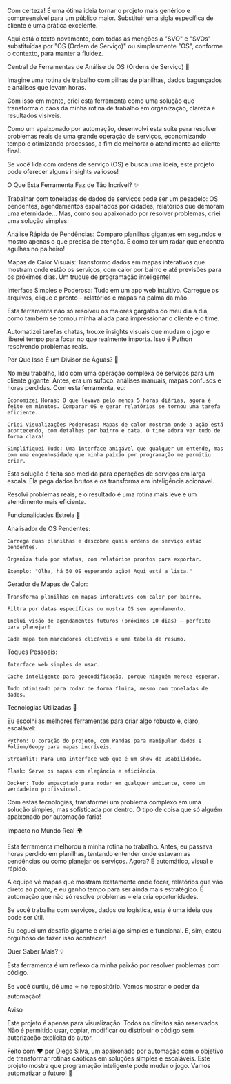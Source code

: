 Com certeza! É uma ótima ideia tornar o projeto mais genérico e compreensível para um público maior. Substituir uma sigla específica de cliente é uma prática excelente.

Aqui está o texto novamente, com todas as menções a "SVO" e "SVOs" substituídas por "OS (Ordem de Serviço)" ou simplesmente "OS", conforme o contexto, para manter a fluidez.

Central de Ferramentas de Análise de OS (Ordens de Serviço) 🚀

Imagine uma rotina de trabalho com pilhas de planilhas, dados bagunçados e análises que levam horas.

Com isso em mente, criei esta ferramenta como uma solução que transforma o caos da minha rotina de trabalho em organização, clareza e resultados visíveis.

Como um apaixonado por automação, desenvolvi esta suíte para resolver problemas reais de uma grande operação de serviços, economizando tempo e otimizando processos, a fim de melhorar o atendimento ao cliente final.

Se você lida com ordens de serviço (OS) e busca uma ideia, este projeto pode oferecer alguns insights valiosos!

O Que Esta Ferramenta Faz de Tão Incrível? ✨

Trabalhar com toneladas de dados de serviços pode ser um pesadelo: OS pendentes, agendamentos espalhados por cidades, relatórios que demoram uma eternidade... Mas, como sou apaixonado por resolver problemas, criei uma solução simples:

Análise Rápida de Pendências: Comparo planilhas gigantes em segundos e mostro apenas o que precisa de atenção. É como ter um radar que encontra agulhas no palheiro!

Mapas de Calor Visuais: Transformo dados em mapas interativos que mostram onde estão os serviços, com calor por bairro e até previsões para os próximos dias. Um truque de programação inteligente!

Interface Simples e Poderosa: Tudo em um app web intuitivo. Carregue os arquivos, clique e pronto – relatórios e mapas na palma da mão.

Esta ferramenta não só resolveu os maiores gargalos do meu dia a dia, como também se tornou minha aliada para impressionar o cliente e o time.

Automatizei tarefas chatas, trouxe insights visuais que mudam o jogo e liberei tempo para focar no que realmente importa. Isso é Python resolvendo problemas reais.

Por Que Isso É um Divisor de Águas? 🌟

No meu trabalho, lido com uma operação complexa de serviços para um cliente gigante. Antes, era um sufoco: análises manuais, mapas confusos e horas perdidas. Com esta ferramenta, eu:

    Economizei Horas: O que levava pelo menos 5 horas diárias, agora é feito em minutos. Comparar OS e gerar relatórios se tornou uma tarefa eficiente.

    Criei Visualizações Poderosas: Mapas de calor mostram onde a ação está acontecendo, com detalhes por bairro e data. O time adora ver tudo de forma clara!

    Simplifiquei Tudo: Uma interface amigável que qualquer um entende, mas com uma engenhosidade que minha paixão por programação me permitiu criar.

Esta solução é feita sob medida para operações de serviços em larga escala. Ela pega dados brutos e os transforma em inteligência acionável.

Resolvi problemas reais, e o resultado é uma rotina mais leve e um atendimento mais eficiente.

Funcionalidades Estrela 🌠

Analisador de OS Pendentes:

    Carrega duas planilhas e descobre quais ordens de serviço estão pendentes.

    Organiza tudo por status, com relatórios prontos para exportar.

    Exemplo: "Olha, há 50 OS esperando ação! Aqui está a lista."

Gerador de Mapas de Calor:

    Transforma planilhas em mapas interativos com calor por bairro.

    Filtra por datas específicas ou mostra OS sem agendamento.

    Inclui visão de agendamentos futuros (próximos 10 dias) – perfeito para planejar!

    Cada mapa tem marcadores clicáveis e uma tabela de resumo.

Toques Pessoais:

    Interface web simples de usar.

    Cache inteligente para geocodificação, porque ninguém merece esperar.

    Tudo otimizado para rodar de forma fluida, mesmo com toneladas de dados.

Tecnologias Utilizadas 🧰

Eu escolhi as melhores ferramentas para criar algo robusto e, claro, escalável:

    Python: O coração do projeto, com Pandas para manipular dados e Folium/Geopy para mapas incríveis.

    Streamlit: Para uma interface web que é um show de usabilidade.

    Flask: Serve os mapas com elegância e eficiência.

    Docker: Tudo empacotado para rodar em qualquer ambiente, como um verdadeiro profissional.

Com estas tecnologias, transformei um problema complexo em uma solução simples, mas sofisticada por dentro. O tipo de coisa que só alguém apaixonado por automação faria!

Impacto no Mundo Real 🌍

Esta ferramenta melhorou a minha rotina no trabalho. Antes, eu passava horas perdido em planilhas, tentando entender onde estavam as pendências ou como planejar os serviços. Agora? É automático, visual e rápido.

A equipe vê mapas que mostram exatamente onde focar, relatórios que vão direto ao ponto, e eu ganho tempo para ser ainda mais estratégico. É automação que não só resolve problemas – ela cria oportunidades.

Se você trabalha com serviços, dados ou logística, esta é uma ideia que pode ser útil.

Eu peguei um desafio gigante e criei algo simples e funcional. E, sim, estou orgulhoso de fazer isso acontecer!

Quer Saber Mais? 💡

Esta ferramenta é um reflexo da minha paixão por resolver problemas com código.

Se você curtiu, dê uma ⭐ no repositório. Vamos mostrar o poder da automação!

Aviso

Este projeto é apenas para visualização. Todos os direitos são reservados. Não é permitido usar, copiar, modificar ou distribuir o código sem autorização explícita do autor.

Feito com ❤️ por Diego Silva, um apaixonado por automação com o objetivo de transformar rotinas caóticas em soluções simples e escaláveis. Este projeto mostra que programação inteligente pode mudar o jogo. Vamos automatizar o futuro! 🚀

